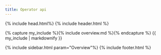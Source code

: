 ```yaml
---
title: Operator api
---
```


{% include head.html%}
{% include header.html %}

{% capture my_include %}{% include overview.md %}{% endcapture %}
{{ my_include | markdownify }}

{% include sidebar.html param="Overview"%}
{% include footer.html %}
